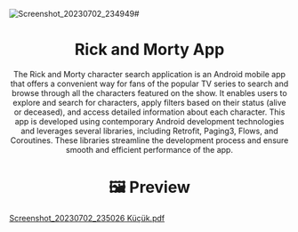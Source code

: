 ![Screenshot_20230702_234949](https://github.com/oguzcetinbas/RickAndMorty/assets/115632507/941f3f3f-6b83-40e1-96dc-f39d37bb4c2d)#  <h1 align="center"> Rick and Morty App</h1>


<p align="center">  
The Rick and Morty character search application is an Android mobile app that offers a convenient way for fans of the popular TV series to search and browse through all the characters featured on the show. It enables users to explore and search for characters, apply filters based on their status (alive or deceased), and access detailed information about each character.
  This app is developed using contemporary Android development technologies and leverages several libraries, including Retrofit, Paging3, Flows, and Coroutines. These libraries streamline the development process and ensure smooth and efficient performance of the app.<br>
 
</p>

#  <h1 align="center">🖼 Preview </h1>[Screenshot_20230702_235026 Küçük.pdf](https://github.com/oguzcetinbas/RickAndMorty/files/11931403/Screenshot_20230702_235026.Kucuk.pdf)


<p align="center">
<img src=""/>
</p>


